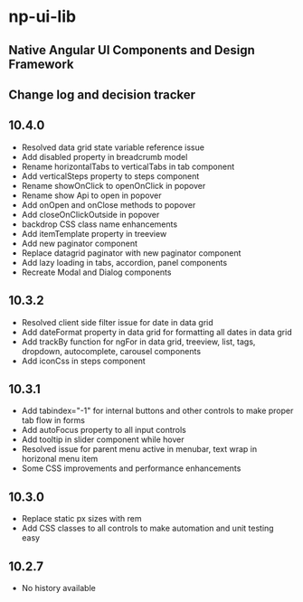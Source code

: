 # np-ui-lib
## Native Angular UI Components and Design Framework

## Change log and decision tracker

## 10.4.0
- Resolved data grid state variable reference issue
- Add disabled property in breadcrumb model
- Rename horizontalTabs to verticalTabs in tab component
- Add verticalSteps property to steps component
- Rename showOnClick to openOnClick in popover
- Rename show Api to open in popover
- Add onOpen and onClose methods to popover
- Add closeOnClickOutside in popover
- backdrop CSS class name enhancements
- Add itemTemplate property in treeview
- Add new paginator component
- Replace datagrid paginator with new paginator component
- Add lazy loading in tabs, accordion, panel components
- Recreate Modal and Dialog components

## 10.3.2
- Resolved client side filter issue for date in data grid
- Add dateFormat property in data grid for formatting all dates in data grid
- Add trackBy function for ngFor in data grid, treeview, list, tags, dropdown, autocomplete, carousel components
- Add iconCss in steps component

## 10.3.1
- Add tabindex="-1" for internal buttons and other controls to make proper tab flow in forms
- Add autoFocus property to all input controls
- Add tooltip in slider component while hover
- Resolved issue for parent menu active in menubar, text wrap in horizonal menu item
- Some CSS improvements and performance enhancements

## 10.3.0
- Replace static px sizes with rem
- Add CSS classes to all controls to make automation and unit testing easy

## 10.2.7
- No history available